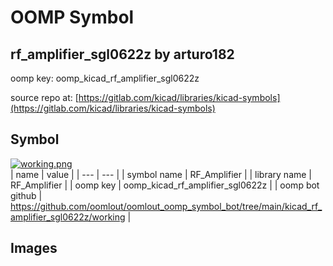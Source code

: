# OOMP Symbol  
## rf_amplifier_sgl0622z  by arturo182  
  
oomp key: oomp_kicad_rf_amplifier_sgl0622z  
  
source repo at: [https://gitlab.com/kicad/libraries/kicad-symbols](https://gitlab.com/kicad/libraries/kicad-symbols)  
## Symbol  
  
[![working.png](working_600.png)](working.png)  
| name | value | 
| --- | --- | 
| symbol name | RF_Amplifier | 
| library name | RF_Amplifier | 
| oomp key | oomp_kicad_rf_amplifier_sgl0622z | 
| oomp bot github | https://github.com/oomlout/oomlout_oomp_symbol_bot/tree/main/kicad_rf_amplifier_sgl0622z/working | 
## Images  
